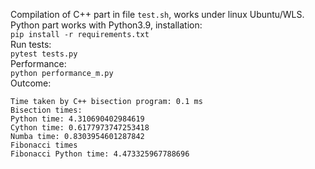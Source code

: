 
Compilation of C++ part in file ```test.sh```, works under linux Ubuntu/WLS.    
Python part works with Python3.9, installation:    
```pip install -r requirements.txt```    
Run tests:    
```pytest tests.py```    
Performance:     
```python performance_m.py```     
Outcome:      
```
Time taken by C++ bisection program: 0.1 ms
Bisection times:
Python time: 4.310690402984619
Cython time: 0.6177973747253418
Numba time: 0.8303954601287842
Fibonacci times
Fibonacci Python time: 4.473325967788696
```
